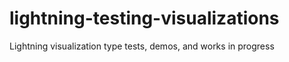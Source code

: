 # lightning-testing-visualizations
Lightning visualization type tests, demos, and works in progress
